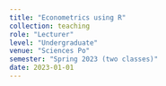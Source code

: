 ```yaml
---
title: "Econometrics using R"
collection: teaching
role: "Lecturer"
level: "Undergraduate"
venue: "Sciences Po"
semester: "Spring 2023 (two classes)"
date: 2023-01-01
---
```

